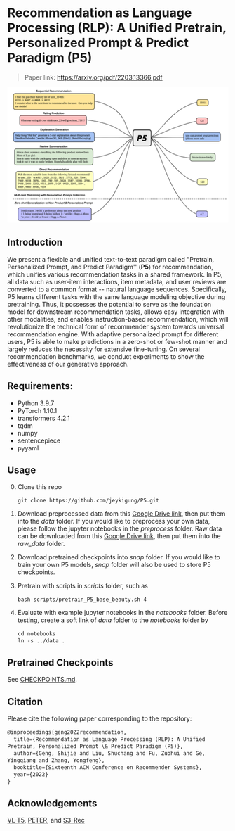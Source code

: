 # Recommendation as Language Processing (RLP): A Unified Pretrain, Personalized Prompt & Predict Paradigm (P5)

> Paper link: https://arxiv.org/pdf/2203.13366.pdf

![Teaser](pic/teaser.png)

## Introduction
We present a flexible and unified text-to-text paradigm called "Pretrain, Personalized Prompt, and Predict Paradigm'' (**P5**) for recommendation, which unifies various recommendation tasks in a shared framework. In P5, all data such as user-item interactions, item metadata, and user reviews are converted to a common format -- natural language sequences. Specifically, P5 learns different tasks with the same language modeling objective during pretraining. Thus, it possesses the potential to serve as the foundation model for downstream recommendation tasks, allows easy integration with other modalities, and enables instruction-based recommendation, which will revolutionize the technical form of recommender system towards universal recommendation engine. With adaptive personalized prompt for different users, P5 is able to make predictions in a zero-shot or few-shot manner and largely reduces the necessity for extensive fine-tuning. On several recommendation benchmarks, we conduct experiments to show the effectiveness of our generative approach.

## Requirements:
- Python 3.9.7
- PyTorch 1.10.1
- transformers 4.2.1
- tqdm
- numpy
- sentencepiece
- pyyaml


## Usage

0. Clone this repo

    ```
    git clone https://github.com/jeykigung/P5.git
    ```

1. Download preprocessed data from this [Google Drive link](https://drive.google.com/file/d/1qGxgmx7G_WB7JE4Cn_bEcZ_o_NAJLE3G/view?usp=sharing), then put them into the *data* folder. If you would like to preprocess your own data, please follow the jupyter notebooks in the *preprocess* folder. Raw data can be downloaded from this [Google Drive link](https://drive.google.com/file/d/1uE-_wpGmIiRLxaIy8wItMspOf5xRNF2O/view?usp=sharing), then put them into the *raw_data* folder.

   
2. Download pretrained checkpoints into *snap* folder. If you would like to train your own P5 models, *snap* folder will also be used to store P5 checkpoints.


3. Pretrain with scripts in *scripts* folder, such as

    ```
    bash scripts/pretrain_P5_base_beauty.sh 4
    ```
    
4. Evaluate with example jupyter notebooks in the *notebooks* folder. Before testing, create a soft link of *data* folder to the *notebooks* folder by
   
   ```
   cd notebooks
   ln -s ../data .
   ```


## Pretrained Checkpoints
See [CHECKPOINTS.md](snap/CHECKPOINTS.md).


## Citation

Please cite the following paper corresponding to the repository:
```
@inproceedings{geng2022recommendation,
  title={Recommendation as Language Processing (RLP): A Unified Pretrain, Personalized Prompt \& Predict Paradigm (P5)},
  author={Geng, Shijie and Liu, Shuchang and Fu, Zuohui and Ge, Yingqiang and Zhang, Yongfeng},
  booktitle={Sixteenth ACM Conference on Recommender Systems},
  year={2022}
}
```

## Acknowledgements

[VL-T5](https://github.com/j-min/VL-T5), [PETER](https://github.com/lileipisces/PETER), and [S3-Rec](https://github.com/aHuiWang/CIKM2020-S3Rec)